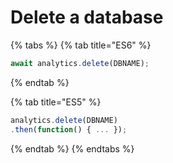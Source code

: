 # Delete a database

{% tabs %}
{% tab title="ES6" %}
```javascript
await analytics.delete(DBNAME);
```
{% endtab %}

{% tab title="ES5" %}
```javascript
analytics.delete(DBNAME)
.then(function() { ... });
```
{% endtab %}
{% endtabs %}

